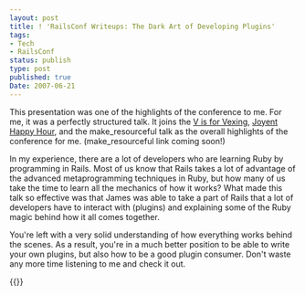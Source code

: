 ```yaml
---
layout: post
title: ! 'RailsConf Writeups: The Dark Art of Developing Plugins'
tags:
- Tech
- RailsConf
status: publish
type: post
published: true
Date: 2007-06-21
---
```

This presentation was one of the highlights of the conference to me.  For me, it was a perfectly structured talk.  It joins the <a href="/2007/5/24/railsconf-writeups-when-v-is-for-vexing">V is for Vexing</a>, <a href="/2007/6/1/railsconf-writeups-joyent-happy-hour">Joyent Happy Hour</a>, and the make_resourceful talk as the overall highlights of the conference for me.  (make_resourceful link coming soon!)


In my experience, there are a lot of developers who are learning Ruby by programming in Rails.  Most of us know that Rails takes a lot of advantage of the advanced metaprogramming techniques in Ruby, but how many of us take the time to learn all the mechanics of how it works?  What made this talk so effective was that James was able to take a part of Rails that a lot of developers have to interact with (plugins) and explaining some of the Ruby magic behind how it all comes together.


You're left with a very solid understanding of how everything works behind the scenes.  As a result, you're in a much better position to be able to write your own plugins, but also how to be a good plugin consumer.  Don't waste any more time listening to me and check it out.

{{<speakerdeck id="701662bfb42c4b02ba20e8039dae3791" title="The Dark Art of Rails Plugins">}}
